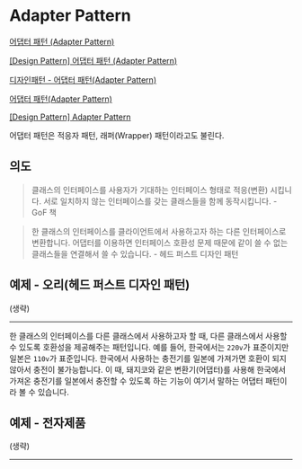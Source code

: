 # Adapter Pattern

[어댑터 패턴 (Adapter Pattern)](https://johngrib.github.io/wiki/adapter-pattern/)

[[Design Pattern] 어댑터 패턴 (Adapter Pattern)](https://brownbears.tistory.com/493?category=378797)

[디자인패턴 - 어댑터 패턴(Adapter Pattern)](https://coding-start.tistory.com/256?category=808950)

[어댑터 패턴(Adapter Pattern)](https://www.crocus.co.kr/1540?category=337544)

[[Design Pattern] Adapter Pattern](https://beomseok95.tistory.com/253?category=1066005)

어댑터 패턴은 적응자 패턴, 래퍼(Wrapper) 패턴이라고도 불린다.

## 의도

> 클래스의 인터페이스를 사용자가 기대하는 인터페이스 형태로 적응(변환) 시킵니다. 서로 일치하지 않는 인터페이스를 갖는 클래스들을 함께 동작시킵니다. - GoF 책

> 한 클래스의 인터페이스를 클라이언트에서 사용하고자 하는 다른 인터페이스로 변환합니다. 어댑터를 이용하면 인터페이스 호환성 문제 때문에 같이 쓸 수 없는 클래스들을 연결해서 쓸 수 있습니다. - 헤드 퍼스트 디자인 패턴

## 예제 - 오리(헤드 퍼스트 디자인 패턴)

(생략)

---

한 클래스의 인터페이스를 다른 클래스에서 사용하고자 할 때, 다른 클래스에서 사용할 수 있도록 호환성을 제공해주는 패턴입니다. 예를 들어, 한국에서는 `220v`가 표준이지만 일본은 `110v`가 표준입니다. 한국에서 사용하는 충전기를 일본에 가져가면 호환이 되지 않아서 충전이 불가능합니다. 이 때, 돼지코와 같은 변환기(어댑터)를 사용해 한국에서 가져온 충전기를 일본에서 충전할 수 있도록 하는 기능이 여기서 말하는 어댑터 패턴이라 볼 수 있습니다.

## 예제 - 전자제품

(생략)

---

